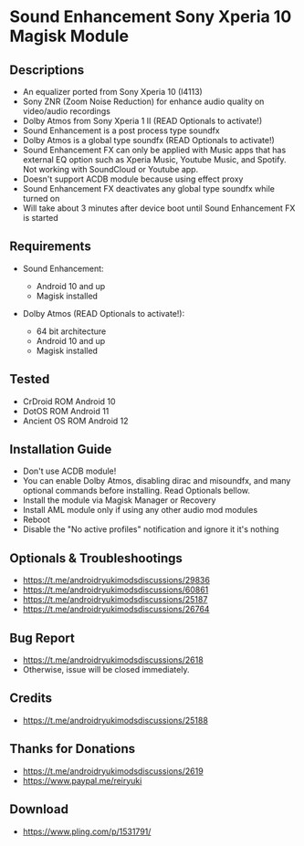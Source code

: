 # Sound Enhancement Sony Xperia 10 Magisk Module

## Descriptions
- An equalizer ported from Sony Xperia 10 (I4113)
- Sony ZNR (Zoom Noise Reduction) for enhance audio quality on video/audio recordings
- Dolby Atmos from Sony Xperia 1 II (READ Optionals to activate!)
- Sound Enhancement is a post process type soundfx
- Dolby Atmos is a global type soundfx (READ Optionals to activate!)
- Sound Enhancement FX can only be applied with Music apps that has external EQ option such as Xperia Music, Youtube Music, and Spotify. Not working with SoundCloud or Youtube app.
- Doesn't support ACDB module because using effect proxy
- Sound Enhancement FX deactivates any global type soundfx while turned on
- Will take about 3 minutes after device boot until Sound Enhancement FX is started

## Requirements
- Sound Enhancement:
  - Android 10 and up
  - Magisk installed

- Dolby Atmos (READ Optionals to activate!):
  - 64 bit architecture
  - Android 10 and up
  - Magisk installed

## Tested
- CrDroid ROM Android 10
- DotOS ROM Android 11
- Ancient OS ROM Android 12

## Installation Guide
- Don't use ACDB module!
- You can enable Dolby Atmos, disabling dirac and misoundfx, and many optional commands before installing. Read Optionals bellow.
- Install the module via Magisk Manager or Recovery
- Install AML module only if using any other audio mod modules
- Reboot
- Disable the "No active profiles" notification and ignore it it's nothing

## Optionals & Troubleshootings
- https://t.me/androidryukimodsdiscussions/29836
- https://t.me/androidryukimodsdiscussions/60861
- https://t.me/androidryukimodsdiscussions/25187
- https://t.me/androidryukimodsdiscussions/26764

## Bug Report
- https://t.me/androidryukimodsdiscussions/2618
- Otherwise, issue will be closed immediately.

## Credits
- https://t.me/androidryukimodsdiscussions/25188

## Thanks for Donations
- https://t.me/androidryukimodsdiscussions/2619
- https://www.paypal.me/reiryuki

## Download
- https://www.pling.com/p/1531791/
